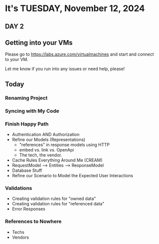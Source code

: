 # It's TUESDAY, November 12, 2024

## DAY 2

## Getting into your VMs

Please go to https://labs.azure.com/virtualmachines and start and connect to your VM.

Let me know if you run into any issues or need help, please!

## Today
### Renaming Project
### Syncing with My Code
### Finish Happy Path
- Authentication AND Authorization
- Refine our Models (Representations)
    - "references" in response models using HTTP
    - embed vs. link vs. OpenApi
    - The tech, the vendor.
- Cache Rules Everything Around Me (CREAM)
- RequestModel --> Entities --> ResponseModel
- Database Stuff
- Refine our Scenario to Model the Expected User Interactions

### Validations
- Creating validation rules for "owned data"
- Creating validation rules for "referenced data"
- Error Responses

### References to Nowhere
- Techs
- Vendors
